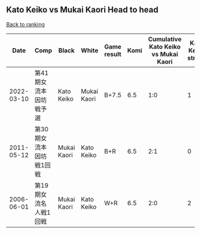 ## Kato Keiko vs Mukai Kaori Head to head

[Back to ranking](../../index.md)




| **Date** | **Comp** | **Black** | **White** | **Game result** | **Komi** | **Cumulative Kato Keiko vs Mukai Kaori** | **Kato Keiko streak** | **Mukai Kaori streak** | 
| --- | --- | --- | --- | --- | --- | --- | --- | --- |
| 2022-03-10 | 第41期女流本因坊戦予選 | Kato Keiko | Mukai Kaori | B+7.5 | 6.5 | 1:0 | 1 | 0 | 
| 2011-05-12 | 第30期女流本因坊戦1回戦 | Mukai Kaori | Kato Keiko | B+R | 6.5 | 2:1 | 0 | 1 | 
| 2006-06-01 | 第19期女流名人戦1回戦 | Mukai Kaori | Kato Keiko | W+R | 6.5 | 2:0 | 2 | 0 |




